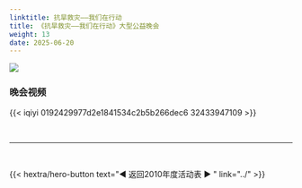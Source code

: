 ```yaml
---
linktitle: 抗旱救灾——我们在行动
title: 《抗旱救灾——我们在行动》大型公益晚会
weight: 13
date: 2025-06-20
---
```



![](http://p2.img.cctvpic.com/igongyi/20100403/images/1270305363658_1270305363658_r.jpg)

### 晚会视频

{{< iqiyi 0192429977d2e1841534c2b5b266dec6 32433947109 >}}


<br>
<hr>
<br>

{{< hextra/hero-button text="◀ 返回2010年度活动表 ▶ " link="../" >}}